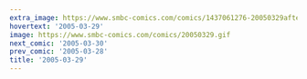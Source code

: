 ```yaml
---
extra_image: https://www.smbc-comics.com/comics/1437061276-20050329after.png
hovertext: '2005-03-29'
image: https://www.smbc-comics.com/comics/20050329.gif
next_comic: '2005-03-30'
prev_comic: '2005-03-28'
title: '2005-03-29'
---
```


